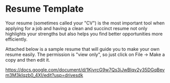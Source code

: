 # Resume Template

Your resume (sometimes called your "CV") is the most important tool when applying for a job and having a clean and succinct resume not only highlights your strengths but also helps you find better opportunities more efficiently.  

Attached below is a sample resume that will guide you to make your own resume easily. The permission is "view only", so just click on File -> Make a copy and then edit it.  

https://docs.google.com/document/d/1KjvrcG9w7Qs3iJwBlqv2y35DGqBevm3M3kIqzb0_4XI/edit?usp=drivesdk
